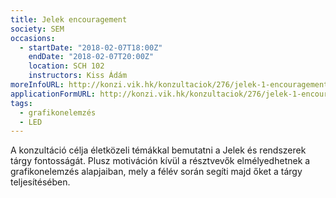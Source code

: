 ```yaml
---
title: Jelek encouragement
society: SEM
occasions:
  - startDate: "2018-02-07T18:00Z"
    endDate: "2018-02-07T20:00Z"
    location: SCH 102
    instructors: Kiss Ádám
moreInfoURL: http://konzi.vik.hk/konzultaciok/276/jelek-1-encouragement
applicationFormURL: http://konzi.vik.hk/konzultaciok/276/jelek-1-encouragement
tags:
  - grafikonelemzés
  - LED
---
```


A konzultáció célja életközeli témákkal bemutatni a Jelek és rendszerek tárgy fontosságát. Plusz motiváción kívül a résztvevők elmélyedhetnek a grafikonelemzés alapjaiban, mely a félév során segíti majd őket a tárgy teljesítésében.
